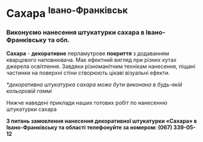 # Сахара <sup>Івано-Франківськ<sup>

### Виконуємо нанесення штукатурки сахара в Івано-Франківську та обл.

**Сахара** - **декоративне** перламутрове **покриття** з додаванням кварцового наповнювача.
Має ефектний вигляд при різних кутах джерела освітлення. Завдяки різноманітним технікам нанесення,
піщані частинки на поверхні стіни створюють цікаві візуальні ефекти.

_*декоративна штукатурка сахара може бути виконана в будь-якій кольоровій гаммі_

Нижче наведені приклади наших готових робіт по нанесенню штукатурки сахара

**З питань замовлення нанесення декоративної штукатурки «Сахара» в Івано-Франківську та області телефонуйте за номером: (067) 339-05-12**
